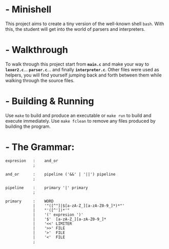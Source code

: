 # - Minishell

This project aims to create a tiny version of the well-known shell `bash`. With this, the student
will get into the world of parsers and interpreters.

# - Walkthrough

To walk through this project start from **`main.c`** and make your way to **`lexer2.c`**... **`parser.c`**...
and finally **`interpreter.c`**. Other files were used as helpers, you will find yourself jumping
back and forth between them while walking through the source files.

# - Building & Running

Use `make` to build and produce an executable or `make run` to build and execute immediately.
Use `make fclean` to remove any files produced by building the program.

# - The Grammar:

```
expresion   :    and_or
            ;    

and_or      :    pipeline ('&&' | '||') pipeline
            ;

pipeline    :    primary '|' primary
            ;

primary     :    WORD
            |    '"([^"]|$[a-zA-Z_][a-zA-Z0-9_]*)*"'
            |    "'([^'])*'"
            |    '(' expresion ')'
            |    '$'  [a-zA-Z_][a-zA-Z0-9_]*
            |    '<<' LIMITER
            |    '>>' FILE
            |    '>'  FILE
            |    '<'  FILE
            ;
```
